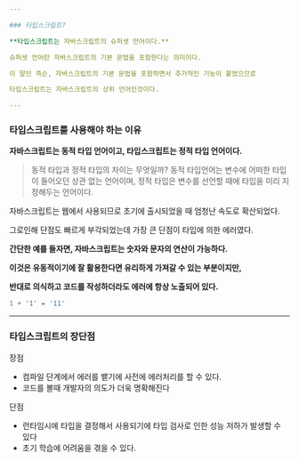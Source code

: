 ```yaml
---

### 타입스크립트?

**타입스크립트는 자바스크립트의 슈퍼셋 언어이다.**

슈퍼셋 언어란 자바스크립트의 기본 문법을 포함한다는 의미이다.

이 말인 즉슨, 자바스크립트의 기본 문법을 포함하면서 추가적인 기능이 붙었으므로

타입스크립트는 자바스크립트의 상위 언어인것이다.

---
```


### 타입스크립트를 사용해야 하는 이유

**자바스크립트는 동적 타입 언어이고, 타입스크립트는 정적 타입 언어이다.**

> 동적 타입과 정적 타입의 차이는 무엇일까?
동적 타입언어는 변수에 어떠한 타입이 들어오던 상관 없는 언어이며,
정적 타입은 변수를 선언할 때에 타입을 미리 지정해두는 언어이다.
> 

자바스크립트는 웹에서 사용되므로 초기에 출시되었을 때 엄청난 속도로 확산되었다.

그로인해 단점도 빠르게 부각되었는데 가장 큰 단점이 타입에 의한 에러였다.

**간단한 예를 들자면, 자바스크립트는 숫자와 문자의 연산이 가능하다.**

**이것은 유동적이기에 잘 활용한다면 유리하게 가져갈 수 있는 부분이지만,**

**반대로 의식하고 코드를 작성하더라도 에러에 항상 노출되어 있다.**

```jsx
1 + '1' = '11'
```

---

### 타입스크립트의 장단점

장점

- 컴파일 단계에서 에러를 뱉기에 사전에 에러처리를 할 수 있다.
- 코드를 볼때 개발자의 의도가 더욱 명확해진다

단점

- 런타임시에 타입을 결정해서 사용되기에 타입 검사로 인한 성능 저하가 발생할 수 있다
- 초기 학습에 어려움을 겪을 수 있다.